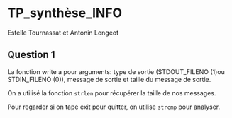 # TP_synthèse_INFO
Estelle Tournassat et Antonin Longeot

## Question 1

La fonction write a pour arguments: type de sortie (STDOUT_FILENO (1)ou STDIN_FILENO (0)), message de sortie et taille du message de sortie.  

On a utilisé la fonction `strlen` pour récupérer la taille de nos messages.  

Pour regarder si on tape exit pour quitter, on utilise `strcmp` pour analyser.  
